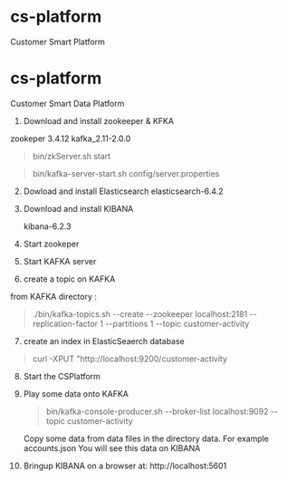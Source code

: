 # cs-platform
Customer Smart Platform

# cs-platform

Customer Smart Data Platform

1. Download and install zookeeper & KFKA

  zookeper 3.4.12
  kafka_2.11-2.0.0

  > bin/zkServer.sh start

  > bin/kafka-server-start.sh config/server.properties



2. Dowload and install Elasticsearch
   elasticsearch-6.4.2

3. Download and install KIBANA

   kibana-6.2.3


4. Start zookeper

5. Start KAFKA server

6. create a topic on KAFKA

 from KAFKA directory :
 > ./bin/kafka-topics.sh --create --zookeeper localhost:2181 --replication-factor 1 --partitions 1 --topic customer-activity

7. create an index in ElasticSeaerch database

 > curl -XPUT "http://localhost:9200/customer-activity


8.  Start the CSPlatform


9. Play some data onto KAFKA

     > bin/kafka-console-producer.sh --broker-list localhost:9092 --topic customer-activity


     Copy some data from data files in the directory data. For example accounts.json
     You will see this data on KIBANA

10. Bringup KIBANA on a browser at:   http://localhost:5601




